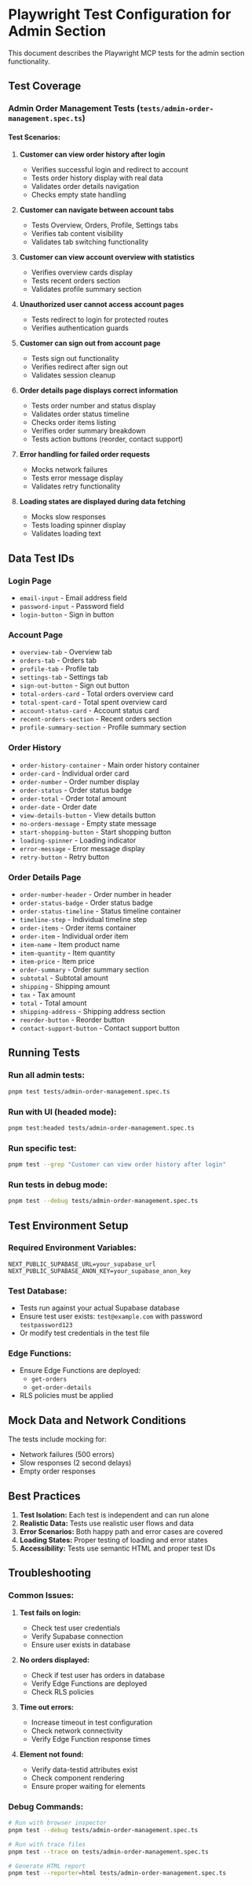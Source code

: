 # Playwright Test Configuration for Admin Section

This document describes the Playwright MCP tests for the admin section functionality.

## Test Coverage

### **Admin Order Management Tests** (`tests/admin-order-management.spec.ts`)

#### **Test Scenarios:**

1. **Customer can view order history after login**
   - Verifies successful login and redirect to account
   - Tests order history display with real data
   - Validates order details navigation
   - Checks empty state handling

2. **Customer can navigate between account tabs**
   - Tests Overview, Orders, Profile, Settings tabs
   - Verifies tab content visibility
   - Validates tab switching functionality

3. **Customer can view account overview with statistics**
   - Verifies overview cards display
   - Tests recent orders section
   - Validates profile summary section

4. **Unauthorized user cannot access account pages**
   - Tests redirect to login for protected routes
   - Verifies authentication guards

5. **Customer can sign out from account page**
   - Tests sign out functionality
   - Verifies redirect after sign out
   - Validates session cleanup

6. **Order details page displays correct information**
   - Tests order number and status display
   - Validates order status timeline
   - Checks order items listing
   - Verifies order summary breakdown
   - Tests action buttons (reorder, contact support)

7. **Error handling for failed order requests**
   - Mocks network failures
   - Tests error message display
   - Validates retry functionality

8. **Loading states are displayed during data fetching**
   - Mocks slow responses
   - Tests loading spinner display
   - Validates loading text

## Data Test IDs

### **Login Page**
- `email-input` - Email address field
- `password-input` - Password field  
- `login-button` - Sign in button

### **Account Page**
- `overview-tab` - Overview tab
- `orders-tab` - Orders tab
- `profile-tab` - Profile tab
- `settings-tab` - Settings tab
- `sign-out-button` - Sign out button
- `total-orders-card` - Total orders overview card
- `total-spent-card` - Total spent overview card
- `account-status-card` - Account status card
- `recent-orders-section` - Recent orders section
- `profile-summary-section` - Profile summary section

### **Order History**
- `order-history-container` - Main order history container
- `order-card` - Individual order card
- `order-number` - Order number display
- `order-status` - Order status badge
- `order-total` - Order total amount
- `order-date` - Order date
- `view-details-button` - View details button
- `no-orders-message` - Empty state message
- `start-shopping-button` - Start shopping button
- `loading-spinner` - Loading indicator
- `error-message` - Error message display
- `retry-button` - Retry button

### **Order Details Page**
- `order-number-header` - Order number in header
- `order-status-badge` - Order status badge
- `order-status-timeline` - Status timeline container
- `timeline-step` - Individual timeline step
- `order-items` - Order items container
- `order-item` - Individual order item
- `item-name` - Item product name
- `item-quantity` - Item quantity
- `item-price` - Item price
- `order-summary` - Order summary section
- `subtotal` - Subtotal amount
- `shipping` - Shipping amount
- `tax` - Tax amount
- `total` - Total amount
- `shipping-address` - Shipping address section
- `reorder-button` - Reorder button
- `contact-support-button` - Contact support button

## Running Tests

### **Run all admin tests:**
```bash
pnpm test tests/admin-order-management.spec.ts
```

### **Run with UI (headed mode):**
```bash
pnpm test:headed tests/admin-order-management.spec.ts
```

### **Run specific test:**
```bash
pnpm test --grep "Customer can view order history after login"
```

### **Run tests in debug mode:**
```bash
pnpm test --debug tests/admin-order-management.spec.ts
```

## Test Environment Setup

### **Required Environment Variables:**
```env
NEXT_PUBLIC_SUPABASE_URL=your_supabase_url
NEXT_PUBLIC_SUPABASE_ANON_KEY=your_supabase_anon_key
```

### **Test Database:**
- Tests run against your actual Supabase database
- Ensure test user exists: `test@example.com` with password `testpassword123`
- Or modify test credentials in the test file

### **Edge Functions:**
- Ensure Edge Functions are deployed:
  - `get-orders`
  - `get-order-details`
- RLS policies must be applied

## Mock Data and Network Conditions

The tests include mocking for:
- Network failures (500 errors)
- Slow responses (2 second delays)
- Empty order responses

## Best Practices

1. **Test Isolation:** Each test is independent and can run alone
2. **Realistic Data:** Tests use realistic user flows and data
3. **Error Scenarios:** Both happy path and error cases are covered
4. **Loading States:** Proper testing of loading and error states
5. **Accessibility:** Tests use semantic HTML and proper test IDs

## Troubleshooting

### **Common Issues:**

1. **Test fails on login:**
   - Check test user credentials
   - Verify Supabase connection
   - Ensure user exists in database

2. **No orders displayed:**
   - Check if test user has orders in database
   - Verify Edge Functions are deployed
   - Check RLS policies

3. **Time out errors:**
   - Increase timeout in test configuration
   - Check network connectivity
   - Verify Edge Function response times

4. **Element not found:**
   - Verify data-testid attributes exist
   - Check component rendering
   - Ensure proper waiting for elements

### **Debug Commands:**
```bash
# Run with browser inspector
pnpm test --debug tests/admin-order-management.spec.ts

# Run with trace files
pnpm test --trace on tests/admin-order-management.spec.ts

# Generate HTML report
pnpm test --reporter=html tests/admin-order-management.spec.ts
```
